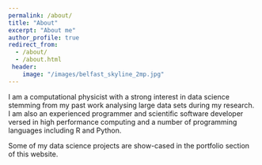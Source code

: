 ```yaml
---
permalink: /about/
title: "About"
excerpt: "About me"
author_profile: true
redirect_from: 
  - /about/
  - /about.html
 header:
    image: "/images/belfast_skyline_2mp.jpg" 
---
```


I am a computational physicist with a strong interest in data science stemming from my past work analysing large data sets during my research. I am also an experienced programmer and scientific software developer versed in high performance computing and a number of programming languages including R and Python. 

Some of my data science projects are show-cased in the portfolio section of this website.
